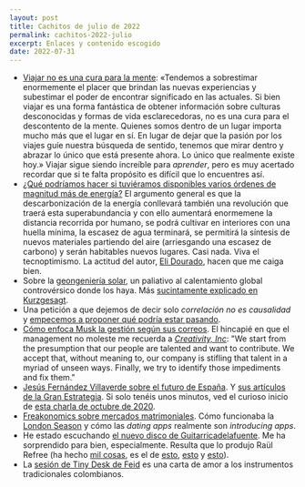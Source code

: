 ```yaml
---
layout: post
title: Cachitos de julio de 2022
permalink: cachitos-2022-julio
excerpt: Enlaces y contenido escogido
date: 2022-07-31
---
```


- [Viajar no es una cura para la mente](https://moretothat.com/travel-is-no-cure-for-the-mind/): «Tendemos a sobrestimar enormemente el placer que brindan las nuevas experiencias y subestimar el poder de encontrar significado en las actuales. Si bien viajar es una forma fantástica de obtener información sobre culturas desconocidas y formas de vida esclarecedoras, no es una cura para el descontento de la mente.
Quienes somos dentro de un lugar importa mucho más que el lugar en sí. En lugar de dejar que la pasión por los viajes guíe nuestra búsqueda de sentido, tenemos que mirar dentro y abrazar lo único que está presente ahora. Lo único que realmente existe hoy.» Viajar sigue siendo increíble para _aprender_, pero es muy acertado recordar que si te falta propósito es difícil que lo encuentres así.
- [¿Qué podríamos hacer si tuviéramos disponibles varios órdenes de magnitud más de energía?](https://www.thecgo.org/wp-content/uploads/2022/06/Energy-Superabundance.pdf) El argumento general es que la descarbonización de la energía conllevará también una revolución que traerá esta superabundancia y con ello aumentará enormemene la distancia recorrida por humano, se podrá cultivar en interiores con una huella mínima, la escasez de agua terminará, se permitirá la síntesis de nuevos materiales partiendo del aire (arriesgando una escasez de carbono) y serán habitables nuevos lugares. Casi nada. Viva el tecnoptimismo. La actitud del autor, [Eli Dourado](https://twitter.com/elidourado), hacen que me caiga bien.
- Sobre la [geongeniería solar](https://open.spotify.com/episode/0hWJ5R1dC59H0JpADajqxn?si=9208526953e74b65), un paliativo al calentamiento global controvérsico donde los haya. Más [sucintamente explicado en Kurzgesagt](https://www.youtube.com/watch?v=dSu5sXmsur4).
- Una petición a que dejemos de decir solo _correlación no es causalidad_ y [empecemos a proponer qué podría estar pasando]((https://twitter.com/emollick/status/1481518239884754945)).
- [Cómo enfoca Musk la gestión según sus correos](http://www.gregoryschmidt.ca/writing/the-musk-emails-major-themes). El hincapié en que el management no moleste me recuerda a [_Creativity, Inc_](https://www.goodreads.com/book/show/18077903-creativity-inc): "We start from the presumption that our people are talented and want to contribute. We accept that, without meaning to, our company is stifling that talent in a myriad of unseen ways. Finally, we try to identify those impediments and fix them."
- [Jesús Fernández Villaverde sobre el futuro de España](https://www.youtube.com/watch?v=ySc5EdlfrHM). Y [sus artículos de la Gran Estrategia](https://blogs.elconfidencial.com/economia/la-mano-visible/2/). Si solo tenéis unos minutos, ved el curioso inicio de [esta charla de octubre de 2020](https://youtu.be/vbBtiRQOQHI?t=142).
- [Freakonomics sobre mercados matrimoniales](https://freakonomics.com/podcast/why-did-you-marry-that-person/). Cómo funcionaba la [London Season](https://en.wikipedia.org/wiki/Social_season_(United_Kingdom)) y cómo las _dating apps_ realmente son _introducing apps_.
- He estado escuchando [el nuevo disco de Guitarricadelafuente](https://open.spotify.com/album/3BDwyojdwMAmBEsXZlyQjW?si=6RbsOKYFR_qSEA4h72ctAQ). Me ha sorprendido para bien, especialmente. Resulta que lo produjo Raül Refree (ha hecho [mil cosas](https://es.wikipedia.org/wiki/Refree#Producciones), es el de [esto](https://open.spotify.com/album/7mGsUwMuhsKiOKx9X9k7tj?si=idkWjtRWR0SKBDvaxLjBJQ), [esto](https://open.spotify.com/album/6RsMp6XwkcoZLSX6b1IeBL?si=s1E7cRLfSm2hiX5fWZYrgQ) y [esto](https://open.spotify.com/album/1g0iT6TvvvVFfheThXR0Dk?si=QNGMiMPYSLyIcgdzvduc2w)).
- La [sesión de Tiny Desk de Feid](https://www.youtube.com/watch?v=UJMhvIlADYc) es una carta de amor a los instrumentos tradicionales colombianos.
